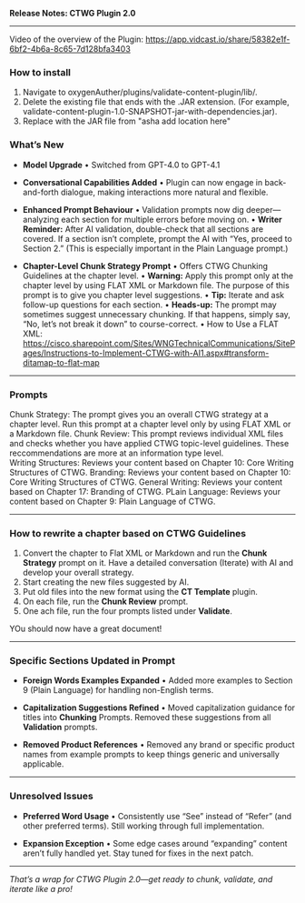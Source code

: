 **Release Notes: CTWG Plugin 2.0**

---

Video of the overview of the Plugin: https://app.vidcast.io/share/58382e1f-6bf2-4b6a-8c65-7d128bfa3403

### How to install

1. Navigate to oxygenAuther/plugins/validate-content-plugin/lib/. 
2. Delete the existing file that ends with the .JAR extension. (For example, validate-content-plugin-1.0-SNAPSHOT-jar-with-dependencies.jar). 
3. Replace with the JAR file from "asha add location here"


### What’s New

* **Model Upgrade**
  • Switched from GPT-4.0 to GPT-4.1 

* **Conversational Capabilities Added**
  • Plugin can now engage in back-and-forth dialogue, making interactions more natural and flexible.

* **Enhanced Prompt Behaviour**
  • Validation prompts now dig deeper—analyzing each section for multiple errors before moving on.
  • **Writer Reminder:** After AI validation, double-check that all sections are covered. If a section isn’t complete, prompt the AI with “Yes, proceed to Section 2.” (This is especially important in the Plain Language prompt.)

* **Chapter-Level Chunk Strategy Prompt**
  • Offers CTWG Chunking Guidelines at the chapter level.
  • **Warning:** Apply this prompt only at the chapter level by using FLAT XML or Markdown file. The purpose of this prompt is to give you chapter level suggestions.
  • **Tip:** Iterate and ask follow-up questions for each section. 
  • **Heads-up:** The prompt may sometimes suggest unnecessary chunking. If that happens, simply say, “No, let’s not break it down” to course-correct.
  • How to Use a FLAT XML: https://cisco.sharepoint.com/Sites/WNGTechnicalCommunications/SitePages/Instructions-to-Implement-CTWG-with-AI1.aspx#transform-ditamap-to-flat-map

---

### Prompts

Chunk Strategy: The prompt gives you an overall CTWG strategy at a chapter level. Run this prompt at a chapter level only by using FLAT XML or a Markdown file. 
Chunk Review: This prompt reviews individual XML files and checks whether you have applied CTWG topic-level guidelines. These reccommendations are more at an information type level.  
Writing Structures: Reviews your content based on Chapter 10: Core Writing Structures of CTWG.
Branding: Reviews your content based on Chapter 10: Core Writing Structures of CTWG.
General Writing: Reviews your content based on Chapter 17: Branding of CTWG.
PLain Language: Reviews your content based on Chapter 9: Plain Language of CTWG.

---

### How to rewrite a chapter based on CTWG Guidelines

1. Convert the chapter to Flat XML or Markdown and run the **Chunk Strategy** prompt on it. Have a detailed conversation (Iterate) with AI and develop your overall strategy.
2. Start creating the new files suggested by AI.
3. Put old files into the new format using the **CT Template** plugin. 
4. On each file, run the **Chunk Review** prompt.
5. One ach file, run the four prompts listed under **Validate**.

YOu should now have a great document!

---


### Specific Sections Updated in Prompt

* **Foreign Words Examples Expanded**
  • Added more examples to Section 9 (Plain Language) for handling non-English terms.

* **Capitalization Suggestions Refined**
  • Moved capitalization guidance for titles into **Chunking** Prompts. Removed these suggestions from all **Validation** prompts.

* **Removed Product References**
  • Removed  any brand or specific product names from example prompts to keep things generic and universally applicable.

---

### Unresolved Issues

* **Preferred Word Usage**
  • Consistently use “See” instead of “Refer” (and other preferred terms). Still working through full implementation.

* **Expansion Exception**
  • Some edge cases around “expanding” content aren’t fully handled yet. Stay tuned for fixes in the next patch.

---

*That’s a wrap for CTWG Plugin 2.0—get ready to chunk, validate, and iterate like a pro!*
